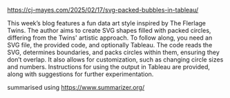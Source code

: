 https://cj-mayes.com/2025/02/17/svg-packed-bubbles-in-tableau/

This week’s blog features a fun data art style inspired by The Flerlage Twins. The author aims to create SVG shapes filled with packed circles, differing from the Twins' artistic approach. To follow along, you need an SVG file, the provided code, and optionally Tableau. The code reads the SVG, determines boundaries, and packs circles within them, ensuring they don’t overlap. It also allows for customization, such as changing circle sizes and numbers. Instructions for using the output in Tableau are provided, along with suggestions for further experimentation.

summarised using https://www.summarizer.org/
